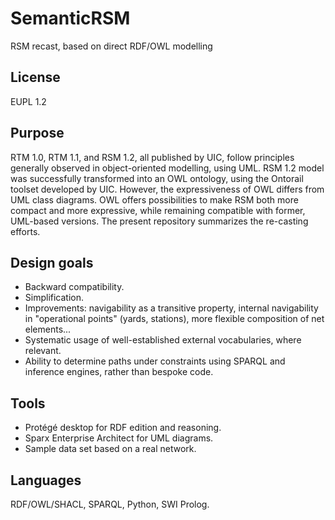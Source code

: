 # SemanticRSM
RSM recast, based on direct RDF/OWL modelling

## License
EUPL 1.2

## Purpose
RTM 1.0, RTM 1.1, and RSM 1.2, all published by UIC, follow principles generally observed in object-oriented modelling, using UML. RSM 1.2 model was successfully transformed into an OWL ontology, using the Ontorail toolset developed by UIC. However, the expressiveness of OWL differs from UML class diagrams. OWL offers possibilities to make RSM both more compact and more expressive, while remaining compatible with former, UML-based versions. The present repository summarizes the re-casting efforts.

## Design goals
* Backward compatibility.
* Simplification.
* Improvements: navigability as a transitive property, internal navigability in "operational points" (yards, stations), more flexible composition of net elements...
* Systematic usage of well-established external vocabularies, where relevant.
* Ability to determine paths under constraints using SPARQL and inference engines, rather than bespoke code.

## Tools
* Protégé desktop for RDF edition and reasoning.
* Sparx Enterprise Architect for UML diagrams.
* Sample data set based on a real network.

## Languages
RDF/OWL/SHACL, SPARQL, Python, SWI Prolog.
